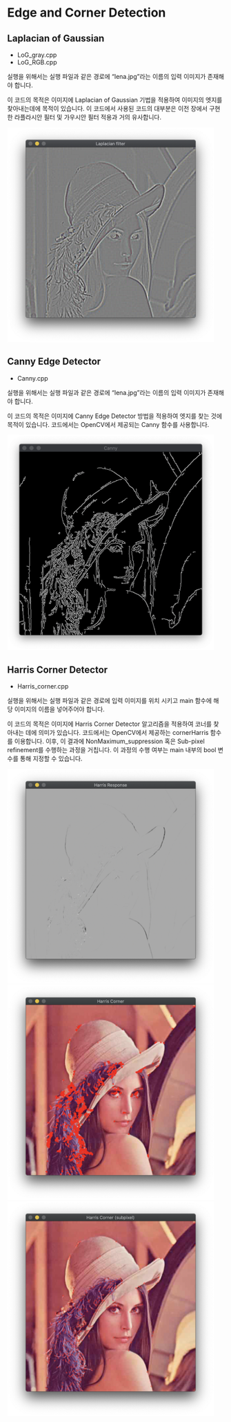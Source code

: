 # Edge and Corner Detection

## Laplacian of Gaussian

- LoG_gray.cpp
- LoG_RGB.cpp

실행을 위해서는 실행 파일과 같은 경로에 “lena.jpg”라는 이름의 입력 이미지가 존재해야 합니다.

이 코드의 목적은 이미지에 Laplacian of Gaussian 기법을 적용하여 이미지의 엣지를 찾아내는데에 목적이 있습니다. 이 코드에서 사용된 코드의 대부분은 이전 장에서 구현한 라플라시안 필터 및 가우시안 필터 적용과 거의 유사합니다.

<img src=./log.png width="480"> 

<br>

## Canny Edge Detector

- Canny.cpp

실행을 위해서는 실행 파일과 같은 경로에 “lena.jpg”라는 이름의 입력 이미지가 존재해야 합니다.

이 코드의 목적은 이미지에 Canny Edge Detector 방법을 적용하여 엣지를 찾는 것에 목적이 있습니다. 코드에서는 OpenCV에서 제공되는 Canny 함수를 사용합니다.

<img src=./canny.png width="480"> 


<br>

## Harris Corner Detector

- Harris_corner.cpp

실행을 위해서는 실행 파일과 같은 경로에 입력 이미지를 위치 시키고 main 함수에 해당 이미지의 이름을 넣어주어야 합니다.

이 코드의 목적은 이미지에 Harris Corner Detector 알고리즘을 적용하여 코너를 찾아내는 데에 의미가 있습니다. 코드에서는 OpenCV에서 제공하는 cornerHarris 함수를 이용합니다. 이후, 이 결과에 NonMaximum_suppression 혹은 Sub-pixel refinement를 수행하는 과정을 거칩니다. 이 과정의 수행 여부는 main 내부의 bool 변수를 통해 지정할 수 있습니다.

<img src=./hr.png width="480"> 

<img src=./hc.png width="480"> 

<img src=./hc_sp.png width="480"> 